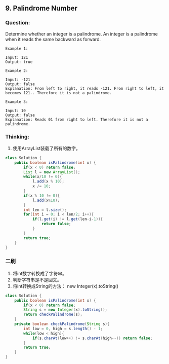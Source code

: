 ## 9. Palindrome Number

### Question:
Determine whether an integer is a palindrome. An integer is a palindrome when it reads the same backward as forward.

```
Example 1:

Input: 121
Output: true

Example 2:

Input: -121
Output: false
Explanation: From left to right, it reads -121. From right to left, it becomes 121-. Therefore it is not a palindrome.

Example 3:

Input: 10
Output: false
Explanation: Reads 01 from right to left. Therefore it is not a palindrome.
```

### Thinking:
1. 使用ArrayList装载了所有的数字。

```Java
class Solution {
    public boolean isPalindrome(int x) {
        if(x < 0) return false;
        List l = new ArrayList();
        while(x/10 != 0){
            l.add(x % 10);
            x /= 10;
        }
        if(x % 10 != 0){
            l.add(x%10);
        }
        int len = l.size();
        for(int i = 0; i < len/2; i++){
            if(l.get(i) != l.get(len-i-1)){
                return false;
            }
        }
        return true;
    }
}
```

### 二刷
1. 将int数字转换成了字符串。
2. 判断字符串是不是回文。
3. 将int转换成String的方法： new Integer(x).toString()

```Java
class Solution {
    public boolean isPalindrome(int x) {
        if(x < 0) return false;
        String s = new Integer(x).toString();
        return checkPalindrome(s);
    }
    private boolean checkPalindrome(String s){
        int low = 0, high = s.length() - 1;
        while(low < high){
            if(s.charAt(low++) != s.charAt(high--)) return false;
        }
        return true;
    }
}
```